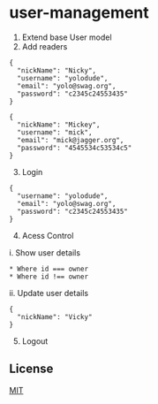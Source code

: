 # user-management

1. Extend base User model
2. Add readers

```
{
  "nickName": "Nicky",
  "username": "yolodude",
  "email": "yolo@swag.org",
  "password": "c2345c24553435"
}
```

```
{
  "nickName": "Mickey",
  "username": "mick",
  "email": "mick@jagger.org",
  "password": "4545534c53534c5"
}
```
3. Login

```
{
  "username": "yolodude",
  "email": "yolo@swag.org",
  "password": "c2345c24553435"
}
```
4. Acess Control

  i. Show user details

    * Where id === owner
    * Where id !== owner

  ii. Update user details

  ```
  {
    "nickName": "Vicky"
  }
  ```
5. Logout


## License

[MIT](LICENSE)

